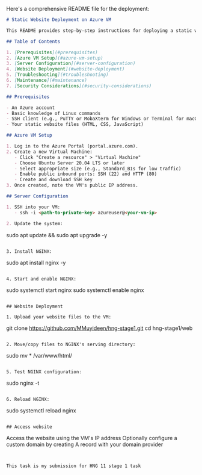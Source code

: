 Here's a comprehensive README file for the deployment:

```markdown
# Static Website Deployment on Azure VM

This README provides step-by-step instructions for deploying a static website on an Azure Linux Virtual Machine using NGINX as the web server.

## Table of Contents

1. [Prerequisites](#prerequisites)
2. [Azure VM Setup](#azure-vm-setup)
3. [Server Configuration](#server-configuration)
4. [Website Deployment](#website-deployment)
5. [Troubleshooting](#troubleshooting)
6. [Maintenance](#maintenance)
7. [Security Considerations](#security-considerations)

## Prerequisites

- An Azure account
- Basic knowledge of Linux commands
- SSH client (e.g., PuTTY or MobaXterm for Windows or Terminal for macOS/Linux)
- Your static website files (HTML, CSS, JavaScript)

## Azure VM Setup

1. Log in to the Azure Portal (portal.azure.com).
2. Create a new Virtual Machine:
   - Click "Create a resource" > "Virtual Machine"
   - Choose Ubuntu Server 20.04 LTS or later
   - Select appropriate size (e.g., Standard_B1s for low traffic)
   - Enable public inbound ports: SSH (22) and HTTP (80)
   - Create and download SSH key
3. Once created, note the VM's public IP address.

## Server Configuration

1. SSH into your VM:
   - ssh -i <path-to-private-key> azureuser@<your-vm-ip>

2. Update the system:
   ```
   sudo apt update && sudo apt upgrade -y
   ```

3. Install NGINX:
   ```
   sudo apt install nginx -y
   ```

4. Start and enable NGINX:
   ```
   sudo systemctl start nginx
   sudo systemctl enable nginx
   ```

## Website Deployment

1. Upload your website files to the VM:
   ```
  git clone https://github.com/MMuyideen/hng-stage1.git
  cd hng-stage1/web
   ```

2. Move/copy files to NGINX's serving directory:
   ```
   sudo mv * /var/www/html/
   ```

5. Test NGINX configuration:
   ```
   sudo nginx -t
   ```

6. Reload NGINX:
   ```
   sudo systemctl reload nginx
   ```

## Access website
   ```
   Access the website using the VM's IP address
   Optionally configure a custom domain by creating A record with your domain provider
   ```


This task is my submission for HNG 11 stage 1 task